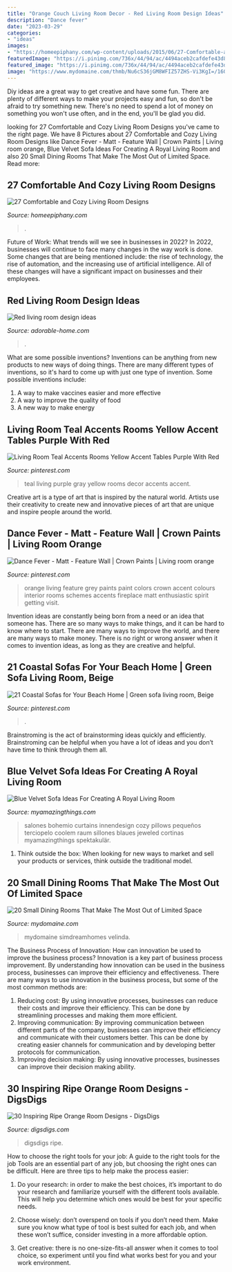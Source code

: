 ```yaml
---
title: "Orange Couch Living Room Decor - Red Living Room Design Ideas"
description: "Dance fever"
date: "2023-03-29"
categories:
- "ideas"
images:
- "https://homeepiphany.com/wp-content/uploads/2015/06/27-Comfortable-and-Cozy-Living-Room-Designs-4.jpg"
featuredImage: "https://i.pinimg.com/736x/44/94/ac/4494aceb2cafdefe43d82cdc70b455a7.jpg"
featured_image: "https://i.pinimg.com/736x/44/94/ac/4494aceb2cafdefe43d82cdc70b455a7.jpg"
image: "https://www.mydomaine.com/thmb/Nu6cS36jGM8WFIZ57ZHS-Vi3KgI=/1600x2184/filters:fill(auto,1)/DesignbyVelindaHellen_DIY_PhotobyVeronicaCrawford_5-3a24d1b0b5394eae892b8c5bbaea23f4.jpg"
---
```



Diy ideas are a great way to get creative and have some fun. There are plenty of different ways to make your projects easy and fun, so don't be afraid to try something new. There's no need to spend a lot of money on something you won't use often, and in the end, you'll be glad you did.

	

		
looking for 27 Comfortable and Cozy Living Room Designs you've came to the right page. We have 8 Pictures about 27 Comfortable and Cozy Living Room Designs like Dance Fever - Matt - Feature Wall | Crown Paints | Living room orange, Blue Velvet Sofa Ideas For Creating A Royal Living Room and also 20 Small Dining Rooms That Make The Most Out of Limited Space. Read more:
		
    
## 27 Comfortable And Cozy Living Room Designs

<img loading=lazy src="https://homeepiphany.com/wp-content/uploads/2015/06/27-Comfortable-and-Cozy-Living-Room-Designs-4.jpg" onerror="this.onerror=null;this.src='https://tse4.mm.bing.net/th?id=OIP.Zo5GT60T6IPsZwc1Nm1f3AHaFj&amp;pid=15.1';" alt="27 Comfortable and Cozy Living Room Designs">

_Source: homeepiphany.com_

>. 

	

Future of Work: What trends will we see in businesses in 2022?
In 2022, businesses will continue to face many changes in the way work is done. Some changes that are being mentioned include: the rise of technology, the rise of automation, and the increasing use of artificial intelligence. All of these changes will have a significant impact on businesses and their employees.

    
## Red Living Room Design Ideas

<img loading=lazy src="https://adorable-home.com/wp-content/gallery/red-living-room-design-ideas/red-living-room-design-ideas-7.jpg" onerror="this.onerror=null;this.src='https://tse1.mm.bing.net/th?id=OIP.Avv6jKeVH9EB5MT4xEaJ2gHaJ3&amp;pid=15.1';" alt="Red living room design ideas">

_Source: adorable-home.com_

>. 

	

What are some possible inventions?
Inventions can be anything from new products to new ways of doing things. There are many different types of inventions, so it's hard to come up with just one type of invention. Some possible inventions include:
1. A way to make vaccines easier and more effective
2. A way to improve the quality of food
3. A new way to make energy

    
## Living Room Teal Accents Rooms Yellow Accent Tables Purple With Red

<img loading=lazy src="https://i.pinimg.com/736x/88/53/95/8853959652e42df9df28addd7c3131c1.jpg" onerror="this.onerror=null;this.src='https://tse3.mm.bing.net/th?id=OIP.aSHXnpSCT2NG6oeki0tvdwHaJ3&amp;pid=15.1';" alt="Living Room Teal Accents Rooms Yellow Accent Tables Purple With Red">

_Source: pinterest.com_

>teal living purple gray yellow rooms decor accents accent. 

	

Creative art is a type of art that is inspired by the natural world. Artists use their creativity to create new and innovative pieces of art that are unique and inspire people around the world.

    
## Dance Fever - Matt - Feature Wall | Crown Paints | Living Room Orange

<img loading=lazy src="https://i.pinimg.com/736x/44/94/ac/4494aceb2cafdefe43d82cdc70b455a7.jpg" onerror="this.onerror=null;this.src='https://tse4.mm.bing.net/th?id=OIP.AziPWsvvdbaPNJZ-2jzw_wHaJv&amp;pid=15.1';" alt="Dance Fever - Matt - Feature Wall | Crown Paints | Living room orange">

_Source: pinterest.com_

>orange living feature grey paints paint colors crown accent colours interior rooms schemes accents fireplace matt enthusiastic spirit getting visit. 

	

Invention ideas are constantly being born from a need or an idea that someone has. There are so many ways to make things, and it can be hard to know where to start. There are many ways to improve the world, and there are many ways to make money. There is no right or wrong answer when it comes to invention ideas, as long as they are creative and helpful.

    
## 21 Coastal Sofas For Your Beach Home | Green Sofa Living Room, Beige

<img loading=lazy src="https://i.pinimg.com/736x/f8/5d/6e/f85d6ea7fb53598337a3602205674bd7.jpg" onerror="this.onerror=null;this.src='https://tse1.mm.bing.net/th?id=OIP.NvdvwjQkwGfyyAj0oDbTqwHaLH&amp;pid=15.1';" alt="21 Coastal Sofas for Your Beach Home | Green sofa living room, Beige">

_Source: pinterest.com_

>. 

	

Brainstroming is the act of brainstorming ideas quickly and efficiently. Brainstroming can be helpful when you have a lot of ideas and you don’t have time to think through them all.

    
## Blue Velvet Sofa Ideas For Creating A Royal Living Room

<img loading=lazy src="https://myamazingthings.com/wp-content/uploads/2017/08/blue-velvet-sofa-5.jpg" onerror="this.onerror=null;this.src='https://tse3.mm.bing.net/th?id=OIP.MWRIRhefcruuHeaoQ381CQHaE8&amp;pid=15.1';" alt="Blue Velvet Sofa Ideas For Creating A Royal Living Room">

_Source: myamazingthings.com_

>salones bohemio curtains innendesign cozy pillows pequeños terciopelo coolem raum sillones blaues jeweled cortinas myamazingthings spektakulär. 

	

1. Think outside the box: When looking for new ways to market and sell your products or services, think outside the traditional model.

    
## 20 Small Dining Rooms That Make The Most Out Of Limited Space

<img loading=lazy src="https://www.mydomaine.com/thmb/Nu6cS36jGM8WFIZ57ZHS-Vi3KgI=/1600x2184/filters:fill(auto,1)/DesignbyVelindaHellen_DIY_PhotobyVeronicaCrawford_5-3a24d1b0b5394eae892b8c5bbaea23f4.jpg" onerror="this.onerror=null;this.src='https://tse4.mm.bing.net/th?id=OIP.v7sjZFwNcLBmoGTmqE7bugHaKH&amp;pid=15.1';" alt="20 Small Dining Rooms That Make The Most Out of Limited Space">

_Source: mydomaine.com_

>mydomaine simdreamhomes velinda. 

	

The Business Process of Innovation: How can innovation be used to improve the business process?
Innovation is a key part of business process improvement. By understanding how innovation can be used in the business process, businesses can improve their efficiency and effectiveness. There are many ways to use innovation in the business process, but some of the most common methods are: 
1) Reducing cost: By using innovative processes, businesses can reduce their costs and improve their efficiency. This can be done by streamlining processes and making them more efficient. 
2) Improving communication: By improving communication between different parts of the company, businesses can improve their efficiency and communicate with their customers better. This can be done by creating easier channels for communication and by developing better protocols for communication. 
3) Improving decision making: By using innovative processes, businesses can improve their decision making ability.

    
## 30 Inspiring Ripe Orange Room Designs - DigsDigs

<img loading=lazy src="https://www.digsdigs.com/photos/bright-and-inspiring-orange-room-designs-5-554x741.jpg" onerror="this.onerror=null;this.src='https://tse1.mm.bing.net/th?id=OIP._tHrKpSNnyMhLPbJKek3OQHaJ5&amp;pid=15.1';" alt="30 Inspiring Ripe Orange Room Designs - DigsDigs">

_Source: digsdigs.com_

>digsdigs ripe. 

	

How to choose the right tools for your job: A guide to the right tools for the job
Tools are an essential part of any job, but choosing the right ones can be difficult. Here are three tips to help make the process easier:
1. Do your research: in order to make the best choices, it’s important to do your research and familiarize yourself with the different tools available. This will help you determine which ones would be best for your specific needs.

2. Choose wisely: don’t overspend on tools if you don’t need them. Make sure you know what type of tool is best suited for each job, and when these won’t suffice, consider investing in a more affordable option.

3. Get creative: there is no one-size-fits-all answer when it comes to tool choice, so experiment until you find what works best for you and your work environment.

